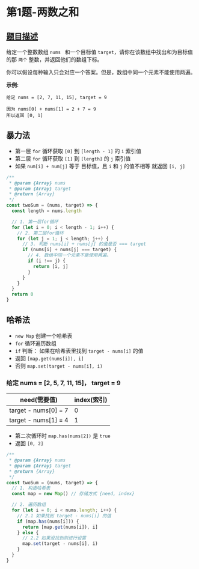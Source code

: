 # 第1题-两数之和

## [题目描述](https://leetcode.cn/problems/two-sum/)

给定一个整数数组 `nums ` 和一个目标值 `target`，请你在该数组中找出和为目标值的那 `两个` 整数，并返回他们的数组下标。

你可以假设每种输入只会对应一个答案。但是，数组中同一个元素不能使用两遍。

**示例:**

```
给定 nums = [2, 7, 11, 15], target = 9

因为 nums[0] + nums[1] = 2 + 7 = 9
所以返回 [0, 1]
```

## 暴力法

- 第一层 `for` 循环获取 `[0]` 到 `[length - 1]` 的 `i` 索引值
- 第二层 `for` 循环获取 `[1]` 到 `[length]` 的 `j` 索引值
- 如果 `num[i] + num[j]` 等于 目标值，且 `i` 和 `j` 的值不相等 就返回 `[i, j]`

```js
/**
 * @param {Array} nums
 * @param {Array} target
 * @return {Array}
 */
const twoSum = (nums, target) => {
  const length = nums.length

  // 1. 第一层for循环
  for (let i = 0; i < length - 1; i++) {
    // 2. 第二层for循环
    for (let j = 1; j < length; j++) {
      // 3. 判断 nums[i] + nums[j] 的值是否 === target
      if (nums[i] + nums[j] === target) {
        // 4. 数组中同一个元素不能使用两遍。
        if (i !== j) {
          return [i, j]
        }
      }
    }
  }
  return 0
}
```

## 哈希法

- `new Map` 创建一个哈希表
- `for` 循环遍历数组
- `if` 判断： 如果在哈希表里找到 `target - nums[i]` 的值
- 返回 `[map.get(nums[i]), i]`
- 否则 `map.set(target - nums[i], i)`

### 给定 nums = [2, 5, 7, 11, 15]， target = 9

| need(需要值)         | index(索引) |
| -------------------- | ----------- |
| target - nums[0] = 7 | 0           |
| target - nums[1] = 4 | 1           |

- 第二次循环时 `map.has(nums[2])` 是 `true`
- 返回 `[0, 2]`

```js
/**
 * @param {Array} nums
 * @param {Array} target
 * @return {Array}
 */
const twoSum = (nums, target) => {
  // 1. 构造哈希表
  const map = new Map() // 存储方式 {need, index}

  // 2. 遍历数组
  for (let i = 0; i < nums.length; i++) {
    // 2.1 如果找到 target - nums[i] 的值
    if (map.has(nums[i])) {
      return [map.get(nums[i]), i]
    } else {
      // 2.2 如果没找到则进行设置
      map.set(target - nums[i], i)
    }
  }
}
```
